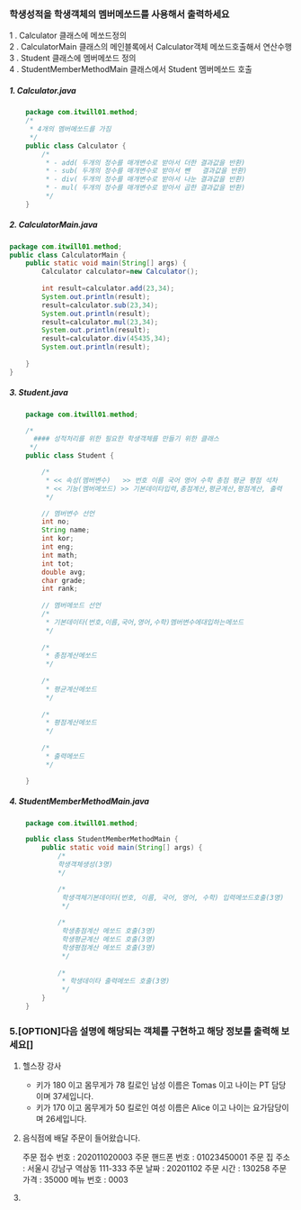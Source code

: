 ### 학생성적을 학생객체의 멤버메쏘드를 사용해서 출력하세요
1 . Calculator 클래스에 메쏘드정의   
2 . CalculatorMain 클래스의 메인블록에서 Calculator객체 메쏘드호출해서 연산수행   
3 . Student 클래스에 멤버메쏘드 정의   
4 . StudentMemberMethodMain 클래스에서  Student 멤버메쏘드 호출   

##### 1. Calculator.java 
```java
	package com.itwill01.method;
	/*
	 * 4개의 멤버메쏘드를 가짐
	 */
	public class Calculator {
		/*
		 * - add( 두개의 정수를 매개변수로 받아서 더한 결과값을 반환)
		 * - sub( 두개의 정수를 매개변수로 받아서 뺀   결과값을 반환)
		 * - div( 두개의 정수를 매개변수로 받아서 나눈 결과값을 반환)
		 * - mul( 두개의 정수를 매개변수로 받아서 곱한 결과값을 반환)
		 */
	}
```
##### 2. CalculatorMain.java 
```java
package com.itwill01.method;
public class CalculatorMain {
	public static void main(String[] args) {
		Calculator calculator=new Calculator();
		
		int result=calculator.add(23,34);
		System.out.println(result);
		result=calculator.sub(23,34);
		System.out.println(result);
		result=calculator.mul(23,34);
		System.out.println(result);
		result=calculator.div(45435,34);
		System.out.println(result);
		
	}
}
```
##### 3. Student.java 
```java
	package com.itwill01.method;

	/*
	  #### 성적처리를 위한 필요한 학생객체를 만들기 위한 클래스
	 */
	public class Student {

		/*
		 * << 속성(멤버변수)   >> 번호 이름 국어 영어 수학 총점 평균 평점 석차
		 * << 기능(멤버메쏘드) >> 기본데이타입력,총점계산,평균계산,평점계산, 출력
		 */

		// 멤버변수 선언
		int no;
		String name;
		int kor;
		int eng;
		int math;
		int tot;
		double avg;
		char grade;
		int rank;
		
		// 멤버메쏘드 선언
		/*
		 * 기본데이타(번호,이름,국어,영어,수학)멤버변수에대입하는메쏘드
		 */
		
		/*
		 * 총점계산메쏘드
		 */
		
		/*
		 * 평균계산메쏘드
		 */
		
		/*
		 * 평점계산메쏘드
		 */
		
		/*
		 * 출력메쏘드
		 */

	}

```


##### 4. StudentMemberMethodMain.java 
```java
	package com.itwill01.method;

	public class StudentMemberMethodMain {
		public static void main(String[] args) {
			/*
			학생객체생성(3명)
			*/

			/*
			 학생객체기본데이타(번호, 이름, 국어, 영어, 수학) 입력메쏘드호출(3명)
			 */
			
			/*
			 학생총점계산 메쏘드 호출(3명)
			 학생평균계산 메쏘드 호출(3명)
			 학생평점계산 메쏘드 호출(3명)
			 */
			
			/*
			 * 학생데이타 출력메쏘드 호출(3명)
			 */
		}
	}
```


### 5.[OPTION]다음 설명에 해당되는 객체를 구현하고 해당 정보를 출력해 보세요[]

 1. 헬스장 강사
     - 키가 180 이고 몸무게가 78 킬로인 남성 이름은 Tomas 이고 나이는 PT  담당이며 37세입니다. 
	 - 키가 170 이고 몸무게가 50 킬로인 여성 이름은 Alice 이고 나이는 요가담당이며 26세입니다.

 2. 음식점에 배달 주문이 들어왔습니다.
       
       주문 접수 번호 : 202011020003
       주문 핸드폰 번호 : 01023450001
       주문 집 주소 : 서울시 강남구 역삼동 111-333
       주문 날짜 : 20201102
       주문 시간 : 130258
       주문 가격 : 35000
       메뉴 번호 : 0003
 
  3. 
